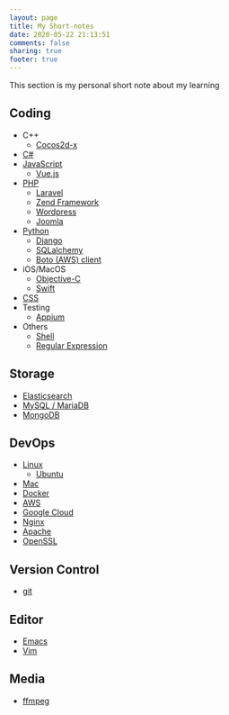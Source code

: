 ```yaml
---
layout: page
title: My Short-notes
date: 2020-05-22 21:13:51
comments: false
sharing: true
footer: true
---
```


This section is my personal short note about my learning

## Coding

- C++
    - [Cocos2d-x](cocos2dx)
- [C#](csharp)
- [JavaScript](javascript)
    - [Vue.js](vue)
- [PHP](php)
    - [Laravel](laravel)
    - [Zend Framework](zend-framework)
    - [Wordpress](wordpress)
    - [Joomla](joomla)
- [Python](python)
    - [Django](django)
    - [SQLalchemy](sqlalchemy)
    - [Boto (AWS) client](python-boto)
- iOS/MacOS
    - [Objective-C](objective-c)
    - [Swift](swift)
- [CSS](css)
- Testing
    - [Appium](appium)
- Others
    - [Shell](shell-script)
    - [Regular Expression](regex)

## Storage

- [Elasticsearch](elasticsearch)
- [MySQL / MariaDB](mysql)
- [MongoDB](mongodb)

## DevOps

- [Linux](linux)
    - [Ubuntu](ubuntu)
- [Mac](mac)
- [Docker](docker)
- [AWS](aws)
- [Google Cloud](gcloud)
- [Nginx](nginx)
- [Apache](apache)
- [OpenSSL](openssl)

## Version Control

- [git](git)

## Editor

- [Emacs](emacs)
- [Vim](vim)

## Media

- [ffmpeg](ffmpeg)
